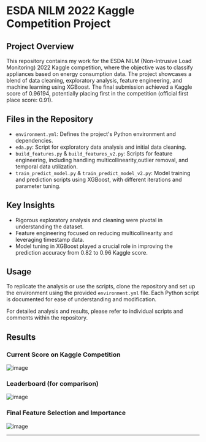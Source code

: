 # ESDA NILM 2022 Kaggle Competition Project

## Project Overview
This repository contains my work for the ESDA NILM (Non-Intrusive Load Monitoring) 2022 Kaggle competition, where the objective was to classify appliances based on energy consumption data. The project showcases a blend of data cleaning, exploratory analysis, feature engineering, and machine learning using XGBoost. The final submission achieved a Kaggle score of 0.96194, potentially placing first in the competition (official first place score: 0.91).

## Files in the Repository
- `environment.yml`: Defines the project's Python environment and dependencies.
- `eda.py`: Script for exploratory data analysis and initial data cleaning.
- `build_features.py` & `build_features_v2.py`: Scripts for feature engineering, including handling multicollinearity,outlier removal, and temporal data utilization.
- `train_predict_model.py` & `train_predict_model_v2.py`: Model training and prediction scripts using XGBoost, with different iterations and parameter tuning.

## Key Insights
- Rigorous exploratory analysis and cleaning were pivotal in understanding the dataset.
- Feature engineering focused on reducing multicollinearity and leveraging timestamp data.
- Model tuning in XGBoost played a crucial role in improving the prediction accuracy from 0.82 to 0.96 Kaggle score.

## Usage
To replicate the analysis or use the scripts, clone the repository and set up the environment using the provided `environment.yml` file. Each Python script is documented for ease of understanding and modification.

For detailed analysis and results, please refer to individual scripts and comments within the repository.

## Results

### Current Score on Kaggle Competition 
![image](https://github.com/magellanic-clouds17/esda_nilm_2022/assets/72970703/c399200e-3f73-4934-a4a3-bc42136fbf92)

### Leaderboard (for comparison)
![image](https://github.com/magellanic-clouds17/esda_nilm_2022/assets/72970703/01fb6ae9-e948-49e1-bf89-5ae9f943979d)

### Final Feature Selection and Importance
![image](https://github.com/magellanic-clouds17/esda_nilm_2022/assets/72970703/71a222d5-903a-4593-b8a2-511d4302030d)

---

